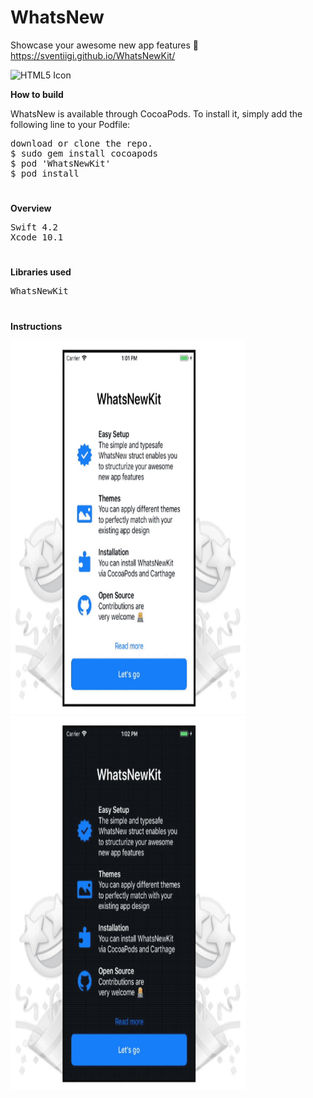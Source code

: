 # WhatsNew
Showcase your awesome new app features 📱 https://sventiigi.github.io/WhatsNewKit/

<img src="https://raw.githubusercontent.com/SvenTiigi/WhatsNewKit/gh-pages/readMeAssets/WhatsNewKit.gif" alt="HTML5 Icon" width="376" height="598">

<b>How to build</b>
<p>WhatsNew is available through CocoaPods. To install it, simply add the following line to your Podfile:</p>
<pre>
download or clone the repo.
$ sudo gem install cocoapods
$ pod 'WhatsNewKit'
$ pod install
</pre>

<h1></h1>

<b>Overview</b>
<pre>
Swift 4.2
Xcode 10.1
</pre>

<h1></h1>

<b>Libraries used</b>
<pre>
WhatsNewKit
</pre>

<h1></h1>

<b>Instructions</b>

<img src="https://github.com/obadasemary/WhatsNew/blob/master/WhatsNew/Assets.xcassets/Preview/whitePreview.imageset/whitepreview.jpg" alt="HTML5 Icon" width="376" height="598"><img src="https://github.com/obadasemary/WhatsNew/blob/master/WhatsNew/Assets.xcassets/Preview/darkPreview.imageset/darkPreview.jpg" alt="HTML5 Icon" width="376" height="598">


